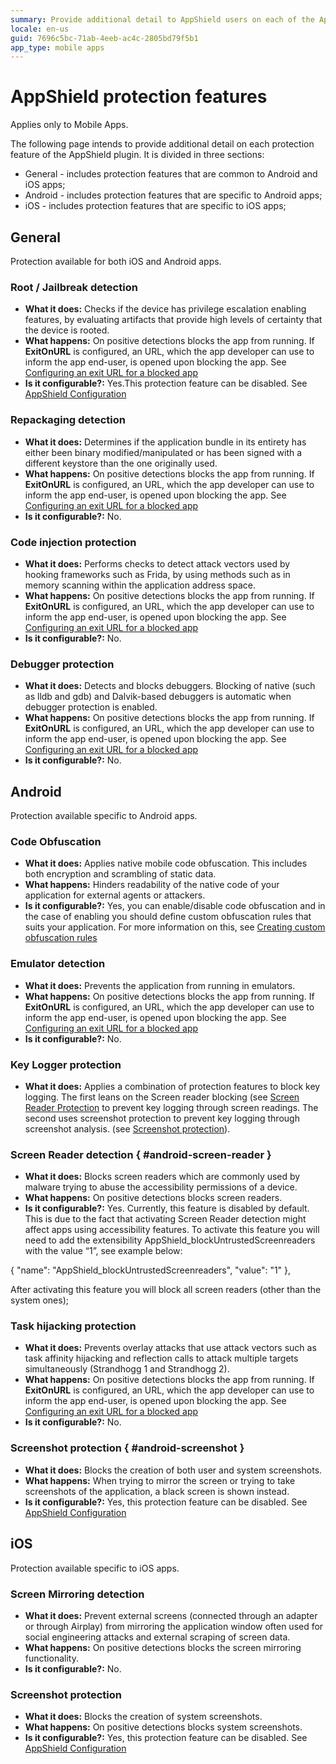 ```yaml
---
summary: Provide additional detail to AppShield users on each of the AppShield's protection features;
locale: en-us
guid: 7696c5bc-71ab-4eeb-ac4c-2805bd79f5b1
app_type: mobile apps
---
```


# AppShield protection features

<div class="info" markdown="1">

Applies only to Mobile Apps.

</div>

The following page intends to provide additional detail on each protection feature of the AppShield plugin. It is divided in three sections:

* General - includes protection features that are common to Android and iOS apps;
* Android - includes protection features that are specific to Android apps;
* iOS - includes protection features that are specific to iOS apps;

## General

Protection available for both iOS and Android apps.

### Root / Jailbreak detection

* **What it does:** Checks if the device has privilege escalation enabling features, by evaluating artifacts that provide high levels of certainty that the device is rooted.
* **What happens:** On positive detections blocks the app from running. If **ExitOnURL** is configured, an URL, which the app developer can use to inform the app end-user, is opened upon blocking the app. See [Configuring an exit URL for a blocked app](ExitOnUrl.md) 
* **Is it configurable?:** Yes.This protection feature can be disabled. See [AppShield Configuration](intro.md#configuration)

### Repackaging detection

* **What it does:** Determines if the application bundle in its entirety has either been binary modified/manipulated or has been signed with a different keystore than the one originally used.
* **What happens:** On positive detections blocks the app from running. If **ExitOnURL** is configured, an URL, which the app developer can use to inform the app end-user, is opened upon blocking the app. See [Configuring an exit URL for a blocked app](ExitOnUrl.md) 
* **Is it configurable?:** No.

### Code injection protection

* **What it does:** Performs checks to detect attack vectors used by hooking frameworks such as Frida, by using methods such as in memory scanning within the application address space.
* **What happens:** On positive detections blocks the app from running. If **ExitOnURL** is configured, an URL, which the app developer can use to inform the app end-user, is opened upon blocking the app. See [Configuring an exit URL for a blocked app](ExitOnUrl.md) 
* **Is it configurable?:** No.

### Debugger protection

* **What it does:** Detects and blocks debuggers. Blocking of native (such as lldb and gdb) and Dalvik-based debuggers is automatic when debugger protection is enabled.
* **What happens:** On positive detections blocks the app from running. If **ExitOnURL** is configured, an URL, which the app developer can use to inform the app end-user, is opened upon blocking the app. See [Configuring an exit URL for a blocked app](ExitOnUrl.md) 
* **Is it configurable?:** No.

## Android

Protection available specific to Android apps.

### Code Obfuscation

* **What it does:** Applies native mobile code obfuscation. This includes both encryption and scrambling of static data.
* **What happens:** Hinders readability of the native code of your application for external agents or attackers.
* **Is it configurable?:** Yes, you can enable/disable code obfuscation and in the case of enabling you should define custom obfuscation rules that suits your application. For more information on this, see [Creating custom obfuscation rules](obfuscate-custom-rules.md)

### Emulator detection

* **What it does:** Prevents the application from running in emulators.
* **What happens:** On positive detections blocks the app from running. If **ExitOnURL** is configured, an URL, which the app developer can use to inform the app end-user, is opened upon blocking the app. See [Configuring an exit URL for a blocked app](ExitOnUrl.md) 
* **Is it configurable?:** No.

### Key Logger protection

* **What it does:** Applies a combination of protection features to block key logging. The first leans on the Screen reader blocking (see [Screen Reader Protection](#android-screen-reader) to prevent key logging through screen readings. The second uses screenshot protection to prevent key logging through screenshot analysis. (see [Screenshot protection](#android-screenshot)).

### Screen Reader detection { #android-screen-reader }

* **What it does:** Blocks screen readers which are commonly used by malware trying to abuse the accessibility permissions of a device.
* **What happens:** On positive detections blocks screen readers.
* **Is it configurable?:** Yes. Currently, this feature is disabled by default. This is due to the fact that activating Screen Reader detection might affect apps using accessibility features. To activate this feature you will need to add the extensibility AppShield_blockUntrustedScreenreaders with the value “1”, see example below:

{
    "name": "AppShield_blockUntrustedScreenreaders",
    "value": "1"
},

After activating this feature you will block all screen readers (other than the system ones);

### Task hijacking protection

* **What it does:** Prevents overlay attacks that use attack vectors such as task affinity hijacking and reflection calls to attack multiple targets simultaneously (Strandhogg 1 and Strandhogg 2).
* **What happens:** On positive detections blocks the app from running. If **ExitOnURL** is configured, an URL, which the app developer can use to inform the app end-user, is opened upon blocking the app. See [Configuring an exit URL for a blocked app](ExitOnUrl.md) 
* **Is it configurable?:** No.

### Screenshot protection { #android-screenshot }

* **What it does:** Blocks the creation of both user and system screenshots.
* **What happens:** When trying to mirror the screen or trying to take screenshots of the application, a black screen is shown instead.
* **Is it configurable?:** Yes, this protection feature can be disabled. See [AppShield Configuration](intro.md#configuration)


## iOS

Protection available specific to iOS apps.


### Screen Mirroring detection

* **What it does:** Prevent external screens (connected through an adapter or through Airplay) from mirroring the application window often used for social engineering attacks and external scraping of screen data.
* **What happens:** On positive detections blocks the screen mirroring functionality.
* **Is it configurable?:** No.


### Screenshot protection

* **What it does:** Blocks the creation of system screenshots.
* **What happens:** On positive detections blocks system screenshots.
* **Is it configurable?:** Yes, this protection feature can be disabled. See [AppShield Configuration](intro.md#configuration)




